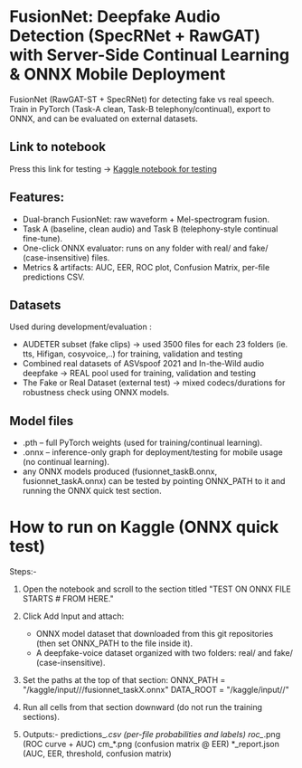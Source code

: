 # FusionNet: Deepfake Audio Detection (SpecRNet + RawGAT) with Server-Side Continual Learning & ONNX Mobile Deployment
FusionNet (RawGAT-ST + SpecRNet) for detecting fake vs real speech. Train in PyTorch (Task-A clean, Task-B telephony/continual), export to ONNX, and can be evaluated on external datasets.
## Link to notebook 
Press this link for testing -> [Kaggle notebook for testing](https://www.kaggle.com/code/nadzarza/deepfake-audio-detection)

## Features:
  - Dual-branch FusionNet: raw waveform + Mel-spectrogram fusion.
  - Task A (baseline, clean audio) and Task B (telephony-style continual fine-tune).
  - One-click ONNX evaluator: runs on any folder with real/ and fake/ (case-insensitive) files.
  - Metrics & artifacts: AUC, EER, ROC plot, Confusion Matrix, per-file predictions CSV.

## Datasets
Used during development/evaluation :
  - AUDETER subset (fake clips) → used 3500 files for each 23 folders (ie. tts, Hifigan, cosyvoice,..) for training, validation and testing
  - Combined real datasets of ASVspoof 2021 and In-the-Wild audio deepfake → REAL pool used for training, validation and testing
  - The Fake or Real Dataset (external test) → mixed codecs/durations for robustness check using ONNX models.


## Model files
  - .pth – full PyTorch weights (used for training/continual learning).
  - .onnx – inference-only graph for deployment/testing for mobile usage (no continual learning).
  - any ONNX models produced (fusionnet_taskB.onnx, fusionnet_taskA.onnx) can be tested by pointing ONNX_PATH to it and running the ONNX quick test section.

# How to run on Kaggle (ONNX quick test)

Steps:-
1. Open the notebook and scroll to the section titled "TEST ON ONNX FILE STARTS # FROM HERE."
2. Click Add Input and attach:
    - ONNX model dataset that downloaded from this git repositories (then set ONNX_PATH to the file inside it).
    - A deepfake-voice dataset organized with two folders: real/ and fake/ (case-insensitive).

3. Set the paths at the top of that section:
      ONNX_PATH = "/kaggle/input/<your-onnx-dataset>/<path>/fusionnet_taskX.onnx"
      DATA_ROOT = "/kaggle/input/<your-audio-dataset>/<root-folder>"

4. Run all cells from that section downward (do not run the training sections).

5. Outputs:-
  predictions_*.csv (per-file probabilities and labels)
  roc_*.png (ROC curve + AUC)
  cm_*.png (confusion matrix @ EER)
  *_report.json (AUC, EER, threshold, confusion matrix)
